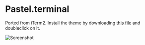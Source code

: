 # Pastel.terminal

Ported from iTerm2. Install the theme by downloading [this file](https://raw.github.com/pahen/Pastel.terminal/master/Pastel.terminal "Title") and doubleclick on it.

![Screenshot](https://raw.github.com/pahen/Pastel.terminal/master/screenshot.png "Screenshot")